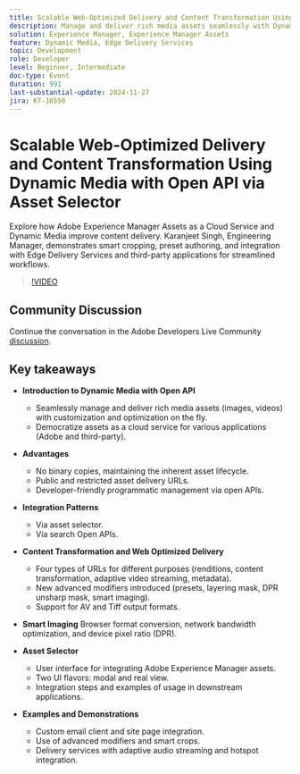 ```yaml
---
title: Scalable Web-Optimized Delivery and Content Transformation Using Dynamic Media with Open API via Asset Selector
description: Manage and deliver rich media assets seamlessly with Dynamic Media's Open API, offering customization, optimization, and developer-friendly programmatic management, along with advanced modifiers, smart imaging, and versatile integration patterns.
solution: Experience Manager, Experience Manager Assets
feature: Dynamic Media, Edge Delivery Services
topic: Development
role: Developer
level: Beginner, Intermediate
doc-type: Event
duration: 991
last-substantial-update: 2024-11-27
jira: KT-16550
---
```


# Scalable Web-Optimized Delivery and Content Transformation Using Dynamic Media with Open API via Asset Selector

Explore how Adobe Experience Manager Assets as a Cloud Service and Dynamic Media improve content delivery. Karanjeet Singh, Engineering Manager, demonstrates smart cropping, preset authoring, and integration with Edge Delivery Services and third-party applications for streamlined workflows.

>[!VIDEO](https://video.tv.adobe.com/v/3440336/?learn=on&enablevpops)

## Community Discussion

Continue the conversation in the Adobe Developers Live Community [discussion](https://adobe.ly/3YMhKU9).

## Key takeaways

* **Introduction to Dynamic Media with Open API**
  * Seamlessly manage and deliver rich media assets (images, videos) with customization and optimization on the fly.
  * Democratize assets as a cloud service for various applications (Adobe and third-party).

* **Advantages**
  * No binary copies, maintaining the inherent asset lifecycle.
  * Public and restricted asset delivery URLs.
  * Developer-friendly programmatic management via open APIs.

* **Integration Patterns**
  * Via asset selector.
  * Via search Open APIs.

* **Content Transformation and Web Optimized Delivery**
  * Four types of URLs for different purposes (renditions, content transformation, adaptive video streaming, metadata).
  * New advanced modifiers introduced (presets, layering mask, DPR unsharp mask, smart imaging).
  * Support for AV and Tiff output formats.

* **Smart Imaging** Browser format conversion, network bandwidth optimization, and device pixel ratio (DPR).

* **Asset Selector**
  * User interface for integrating Adobe Experience Manager assets.
  * Two UI flavors: modal and real view.
  * Integration steps and examples of usage in downstream applications.

* **Examples and Demonstrations**
  * Custom email client and site page integration.
  * Use of advanced modifiers and smart crops.
  * Delivery services with adaptive audio streaming and hotspot integration.
